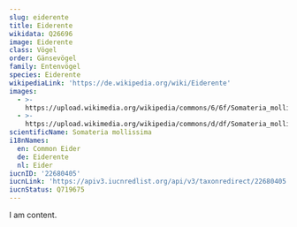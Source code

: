 ```yaml
---
slug: eiderente
title: Eiderente
wikidata: Q26696
image: Eiderente
class: Vögel
order: Gänsevögel
family: Entenvögel
species: Eiderente
wikipediaLink: 'https://de.wikipedia.org/wiki/Eiderente'
images:
  - >-
    https://upload.wikimedia.org/wikipedia/commons/6/6f/Somateria_mollissima_male..jpg
  - >-
    https://upload.wikimedia.org/wikipedia/commons/d/df/Somateria_mollissima_-_Holzbrücke_2011-03-24_15-16-42.JPG
scientificName: Somateria mollissima
i18nNames:
  en: Common Eider
  de: Eiderente
  nl: Eider
iucnID: '22680405'
iucnLink: 'https://apiv3.iucnredlist.org/api/v3/taxonredirect/22680405'
iucnStatus: Q719675
---
```


I am content.
